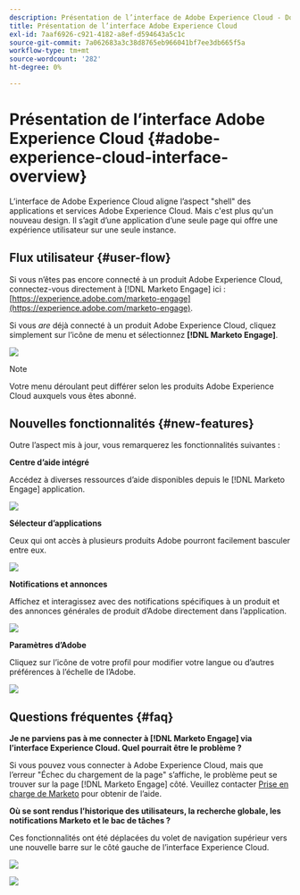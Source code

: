 ```yaml
---
description: Présentation de l’interface de Adobe Experience Cloud - Documents Marketo - Documentation du produit
title: Présentation de l’interface Adobe Experience Cloud
exl-id: 7aaf6926-c921-4182-a8ef-d594643a5c1c
source-git-commit: 7a062683a3c38d8765eb966041bf7ee3db665f5a
workflow-type: tm+mt
source-wordcount: '282'
ht-degree: 0%

---
```


# Présentation de l’interface Adobe Experience Cloud {#adobe-experience-cloud-interface-overview}

L’interface de Adobe Experience Cloud aligne l’aspect &quot;shell&quot; des applications et services Adobe Experience Cloud. Mais c&#39;est plus qu&#39;un nouveau design. Il s’agit d’une application d’une seule page qui offre une expérience utilisateur sur une seule instance.

## Flux utilisateur {#user-flow}

Si vous n’êtes pas encore connecté à un produit Adobe Experience Cloud, connectez-vous directement à [!DNL Marketo Engage] ici : [https://experience.adobe.com/marketo-engage](https://experience.adobe.com/marketo-engage).

Si vous _are_ déjà connecté à un produit Adobe Experience Cloud, cliquez simplement sur l’icône de menu et sélectionnez **[!DNL Marketo Engage]**.

![](assets/unified-shell-overview-1.png)

>[!NOTE]
>
>Votre menu déroulant peut différer selon les produits Adobe Experience Cloud auxquels vous êtes abonné.

## Nouvelles fonctionnalités {#new-features}

Outre l’aspect mis à jour, vous remarquerez les fonctionnalités suivantes :

**Centre d’aide intégré**

Accédez à diverses ressources d’aide disponibles depuis le [!DNL Marketo Engage] application.

![](assets/unified-shell-overview-2.png)

**Sélecteur d’applications**

Ceux qui ont accès à plusieurs produits Adobe pourront facilement basculer entre eux.

![](assets/unified-shell-overview-3.png)

**Notifications et annonces**

Affichez et interagissez avec des notifications spécifiques à un produit et des annonces générales de produit d’Adobe directement dans l’application.

![](assets/unified-shell-overview-4.png)

**Paramètres d’Adobe**

Cliquez sur l’icône de votre profil pour modifier votre langue ou d’autres préférences à l’échelle de l’Adobe.

![](assets/unified-shell-overview-5.png)

## Questions fréquentes {#faq}

**Je ne parviens pas à me connecter à [!DNL Marketo Engage] via l’interface Experience Cloud. Quel pourrait être le problème ?**

Si vous pouvez vous connecter à Adobe Experience Cloud, mais que l’erreur &quot;Échec du chargement de la page&quot; s’affiche, le problème peut se trouver sur la page [!DNL Marketo Engage] côté. Veuillez contacter [Prise en charge de Marketo](https://nation.marketo.com/t5/support/ct-p/Support) pour obtenir de l’aide.

**Où se sont rendus l’historique des utilisateurs, la recherche globale, les notifications Marketo et le bac de tâches ?**

Ces fonctionnalités ont été déplacées du volet de navigation supérieur vers une nouvelle barre sur le côté gauche de l’interface Experience Cloud.

![](assets/unified-shell-overview-6.png)

![](assets/unified-shell-overview-7.png)
